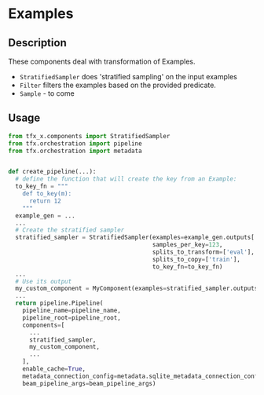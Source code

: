 # Examples

## Description

These components deal with transformation of Examples.

- `StratifiedSampler` does 'stratified sampling' on the input examples
- `Filter` filters the examples based on the provided predicate. 
- `Sample` - to come 

## Usage

```python
from tfx_x.components import StratifiedSampler
from tfx.orchestration import pipeline
from tfx.orchestration import metadata


def create_pipeline(...):
  # define the function that will create the key from an Example:
  to_key_fn = """
    def to_key(m):
      return 12
    """
  example_gen = ...
  ...
  # Create the stratified sampler
  stratified_sampler = StratifiedSampler(examples=example_gen.outputs['examples'],
                                         samples_per_key=123,
                                         splits_to_transform=['eval'],
                                         splits_to_copy=['train'],
                                         to_key_fn=to_key_fn)
  ...
  # Use its output
  my_custom_component = MyComponent(examples=stratified_sampler.outputs['filtered_examples'])
  ...
  return pipeline.Pipeline(
    pipeline_name=pipeline_name,
    pipeline_root=pipeline_root,
    components=[
      ...
      stratified_sampler,
      my_custom_component,
      ...
    ],
    enable_cache=True,
    metadata_connection_config=metadata.sqlite_metadata_connection_config(metadata_path),
    beam_pipeline_args=beam_pipeline_args)
```